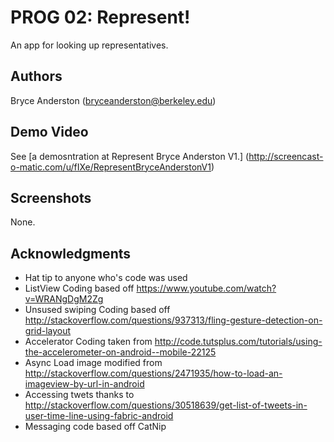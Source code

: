 # PROG 02: Represent!

An app for looking up representatives.

## Authors

Bryce Anderston ([bryceanderston@berkeley.edu](mailto:your_email@berkeley.edu))

## Demo Video

See [a demosntration at Represent Bryce Anderston V1.] (http://screencast-o-matic.com/u/fIXe/RepresentBryceAnderstonV1)

## Screenshots
None.

## Acknowledgments

* Hat tip to anyone who's code was used
* ListView Coding based off https://www.youtube.com/watch?v=WRANgDgM2Zg
*  Unsused swiping Coding based off http://stackoverflow.com/questions/937313/fling-gesture-detection-on-grid-layout
*  Accelerator Coding taken from http://code.tutsplus.com/tutorials/using-the-accelerometer-on-android--mobile-22125
*  Async Load image modified from  http://stackoverflow.com/questions/2471935/how-to-load-an-imageview-by-url-in-android
* Accessing twets thanks to  http://stackoverflow.com/questions/30518639/get-list-of-tweets-in-user-time-line-using-fabric-android
*  Messaging code based off CatNip
